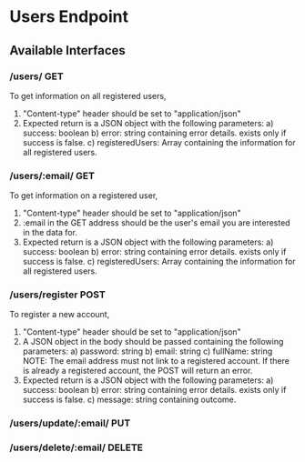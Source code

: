 # Users Endpoint

## Available Interfaces

### /users/ GET

To get information on all registered users,
1. "Content-type" header should be set to "application/json"
2. Expected return is a JSON object with the following parameters:
    a) success: boolean
    b) error: string containing error details. exists only if success is false.
    c) registeredUsers: Array containing the information for all registered users.

### /users/:email/ GET

To get information on a registered user,
1. "Content-type" header should be set to "application/json"
2. :email in the GET address should be the user's email you are interested in the data for.
3. Expected return is a JSON object with the following parameters:
    a) success: boolean
    b) error: string containing error details. exists only if success is false.
    c) registeredUsers: Array containing the information for all registered users.

### /users/register POST

To register a new account,
1. "Content-type" header should be set to "application/json"
2. A JSON object in the body should be passed containing the following parameters:
    a) password: string
    b) email: string
    c) fullName: string
    NOTE: The email address must not link to a registered account. If there is already a registered account, the POST will return an error.
3. Expected return is a JSON object with the following parameters:
    a) success: boolean
    b) error: string containing error details. exists only if success is false.
    c) message: string containing outcome.

### /users/update/:email/ PUT

### /users/delete/:email/ DELETE
